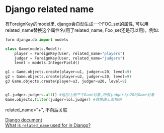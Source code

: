 
# Django related name

有ForeignKey的model里, django会自动生成一个FOO_set的属性, 可以用related_name替换这个属性名(用了related_name, Foo_set还是可以用)。例如:

```python
form django.db import models

class Game(models.Model):
    player = ForeignKey(User, related_name="players")
    judger = ForeignKey(User, related_name="judgers")
    level = models.IntegerField()

g1 = Game.objects.create(player=u1, judger=u20, level=9)
g2 = Game.objects.create(player=u2, judger=u20, level=9)
g3 Game.objects.create(player=u3, judger=u20, level=9)


g1.judger.judgers.all() #返回上面三个Game对象,所有judger为u20的Game对象
Game.objects.filter(judger=lol.judger) #效果跟上面相同

```
related_name="+", 不向后关联

[Django document](https://docs.djangoproject.com/en/dev/ref/models/fields/#django.db.models.ForeignKey.related_name)  
[What is `related_name` used for in Django?](http://stackoverflow.com/questions/2642613/what-is-related-name-used-for-in-django)
